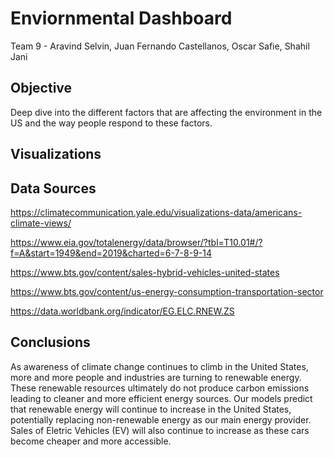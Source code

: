 # Enviornmental Dashboard
Team 9 - Aravind Selvin, Juan Fernando Castellanos, Oscar Safie, Shahil Jani
## Objective
Deep dive into the different factors that are affecting the environment in the US and the way people respond to these factors.  

## Visualizations


## Data Sources
https://climatecommunication.yale.edu/visualizations-data/americans-climate-views/

https://www.eia.gov/totalenergy/data/browser/?tbl=T10.01#/?f=A&start=1949&end=2019&charted=6-7-8-9-14

https://www.bts.gov/content/sales-hybrid-vehicles-united-states

https://www.bts.gov/content/us-energy-consumption-transportation-sector

https://data.worldbank.org/indicator/EG.ELC.RNEW.ZS

## Conclusions
As awareness of climate change continues to climb in the United States, more and more people and industries are turning to renewable energy. These renewable resources ultimately do not produce carbon emissions leading to cleaner and more efficient energy sources. Our models predict that renewable energy will continue to increase in the United States, potentially replacing non-renewable energy as our main energy provider. Sales of Eletric Vehicles (EV) will also continue to increase as these cars become cheaper and more accessible. 
